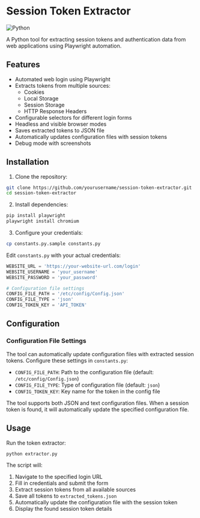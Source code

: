 # Session Token Extractor

![Python](https://img.shields.io/badge/python-3.7+-blue.svg)

A Python tool for extracting session tokens and authentication data from web applications using Playwright automation.

## Features

- Automated web login using Playwright
- Extracts tokens from multiple sources:
  - Cookies
  - Local Storage
  - Session Storage
  - HTTP Response Headers
- Configurable selectors for different login forms
- Headless and visible browser modes
- Saves extracted tokens to JSON file
- Automatically updates configuration files with session tokens
- Debug mode with screenshots

## Installation

1. Clone the repository:
```bash
git clone https://github.com/yourusername/session-token-extractor.git
cd session-token-extractor
```

2. Install dependencies:
```bash
pip install playwright
playwright install chromium
```

3. Configure your credentials:
```bash
cp constants.py.sample constants.py
```

Edit `constants.py` with your actual credentials:
```python
WEBSITE_URL = 'https://your-website-url.com/login'
WEBSITE_USERNAME = 'your_username'
WEBSITE_PASSWORD = 'your_password'

# Configuration file settings
CONFIG_FILE_PATH = '/etc/config/Config.json'
CONFIG_FILE_TYPE = 'json'
CONFIG_TOKEN_KEY = 'API_TOKEN'
```

## Configuration

### Configuration File Settings

The tool can automatically update configuration files with extracted session tokens. Configure these settings in `constants.py`:

- `CONFIG_FILE_PATH`: Path to the configuration file (default: `/etc/config/Config.json`)
- `CONFIG_FILE_TYPE`: Type of configuration file (default: `json`)
- `CONFIG_TOKEN_KEY`: Key name for the token in the config file 

The tool supports both JSON and text configuration files. When a session token is found, it will automatically update the specified configuration file.

## Usage

Run the token extractor:
```bash
python extractor.py
```

The script will:
1. Navigate to the specified login URL
2. Fill in credentials and submit the form
3. Extract session tokens from all available sources
4. Save all tokens to `extracted_tokens.json`
5. Automatically update the configuration file with the session token
6. Display the found session token details
